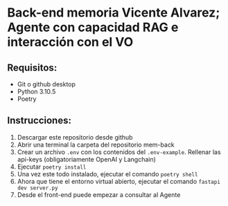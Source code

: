 # Back-end memoria Vicente Alvarez; Agente con capacidad RAG e interacción con el VO

## Requisitos:
- Git o github desktop
- Python 3.10.5
- Poetry

## Instrucciones:
1. Descargar este repositorio desde github
2. Abrir una terminal la carpeta del repositorio mem-back
3. Crear un archivo `.env` con los contenidos del `.env-example`. Rellenar las api-keys (obligatoriamente OpenAI y Langchain)
4. Ejecutar `poetry install`
5. Una vez este todo instalado, ejecutar el comando `poetry shell`
6. Ahora que tiene el entorno virtual abierto, ejecutar el comando `fastapi dev server.py`
7. Desde el front-end puede empezar a consultar al Agente